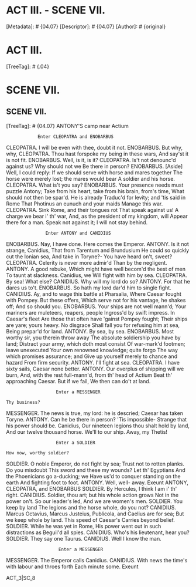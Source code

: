 # ACT III. - SCENE VII.
[Metadata]: # {04.07}
[Descriptor]: # {04.07}
[Author]: # {original}
# ACT III.

[TreeTag]: # {.04}

# SCENE VII.
## SCENE VII.
[TreeTag]: # {04.07}
                  ANTONY'S camp near Actium

                Enter CLEOPATRA and ENOBARBUS

  CLEOPATRA. I will be even with thee, doubt it not.
  ENOBARBUS. But why, why,
  CLEOPATRA. Thou hast forspoke my being in these wars,
    And say'st it is not fit.
  ENOBARBUS. Well, is it, is it?
  CLEOPATRA. Is't not denounc'd against us? Why should not we
    Be there in person?
  ENOBARBUS. [Aside] Well, I could reply:
    If we should serve with horse and mares together
    The horse were merely lost; the mares would bear
    A soldier and his horse.
  CLEOPATRA. What is't you say?
  ENOBARBUS. Your presence needs must puzzle Antony;
    Take from his heart, take from his brain, from's time,
    What should not then be spar'd. He is already
    Traduc'd for levity; and 'tis said in Rome
    That Photinus an eunuch and your maids
    Manage this war.
  CLEOPATRA. Sink Rome, and their tongues rot
    That speak against us! A charge we bear i' th' war,
    And, as the president of my kingdom, will
    Appear there for a man. Speak not against it;
    I will not stay behind.

                   Enter ANTONY and CANIDIUS

  ENOBARBUS. Nay, I have done.
    Here comes the Emperor.
  ANTONY. Is it not strange, Canidius,
    That from Tarentum and Brundusium
    He could so quickly cut the Ionian sea,
    And take in Toryne?- You have heard on't, sweet?
  CLEOPATRA. Celerity is never more admir'd
    Than by the negligent.
  ANTONY. A good rebuke,
    Which might have well becom'd the best of men
    To taunt at slackness. Canidius, we
    Will fight with him by sea.
  CLEOPATRA. By sea! What else?
  CANIDIUS. Why will my lord do so?
  ANTONY. For that he dares us to't.
  ENOBARBUS. So hath my lord dar'd him to single fight.
  CANIDIUS. Ay, and to wage this battle at Pharsalia,
    Where Caesar fought with Pompey. But these offers,
    Which serve not for his vantage, he shakes off;
    And so should you.
  ENOBARBUS. Your ships are not well mann'd;
    Your mariners are muleteers, reapers, people
    Ingross'd by swift impress. In Caesar's fleet
    Are those that often have 'gainst Pompey fought;
    Their ships are yare; yours heavy. No disgrace
    Shall fall you for refusing him at sea,
    Being prepar'd for land.
  ANTONY. By sea, by sea.
  ENOBARBUS. Most worthy sir, you therein throw away
    The absolute soldiership you have by land;
    Distract your army, which doth most consist
    Of war-mark'd footmen; leave unexecuted
    Your own renowned knowledge; quite forgo
    The way which promises assurance; and
    Give up yourself merely to chance and hazard
    From firm security.
  ANTONY. I'll fight at sea.
  CLEOPATRA. I have sixty sails, Caesar none better.
  ANTONY. Our overplus of shipping will we burn,
    And, with the rest full-mann'd, from th' head of Actium
    Beat th' approaching Caesar. But if we fail,
    We then can do't at land.

                       Enter a MESSENGER

    Thy business?
  MESSENGER. The news is true, my lord: he is descried;
    Caesar has taken Toryne.
  ANTONY. Can he be there in person? 'Tis impossible-
    Strange that his power should be. Canidius,
    Our nineteen legions thou shalt hold by land,
    And our twelve thousand horse. We'll to our ship.
    Away, my Thetis!

                       Enter a SOLDIER

    How now, worthy soldier?
  SOLDIER. O noble Emperor, do not fight by sea;
    Trust not to rotten planks. Do you misdoubt
    This sword and these my wounds? Let th' Egyptians
    And the Phoenicians go a-ducking; we
    Have us'd to conquer standing on the earth
    And fighting foot to foot.
  ANTONY. Well, well- away.
                         Exeunt ANTONY, CLEOPATRA, and ENOBARBUS
  SOLDIER. By Hercules, I think I am i' th' right.
  CANIDIUS. Soldier, thou art; but his whole action grows
    Not in the power on't. So our leader's led,
    And we are women's men.
  SOLDIER. You keep by land
    The legions and the horse whole, do you not?
  CANIDIUS. Marcus Octavius, Marcus Justeius,
    Publicola, and Caelius are for sea;
    But we keep whole by land. This speed of Caesar's
    Carries beyond belief.
  SOLDIER. While he was yet in Rome,
    His power went out in such distractions as
    Beguil'd all spies.
  CANIDIUS. Who's his lieutenant, hear you?
  SOLDIER. They say one Taurus.
  CANIDIUS. Well I know the man.

                        Enter a MESSENGER

  MESSENGER. The Emperor calls Canidius.
  CANIDIUS. With news the time's with labour and throes forth
    Each minute some.                                     Exeunt

ACT_3|SC_8
